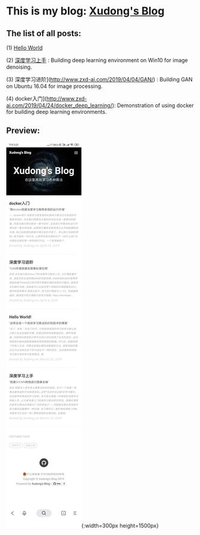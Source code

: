 # This is my blog: [Xudong's Blog](http://www.zxd-ai.com/)
## The list of all posts:

(1) [Hello World](http://www.zxd-ai.com/2019/03/20/hello/) 

(2) [深度学习上手](http://www.zxd-ai.com/2019/03/20/dncnn_matlab/) : Building deep learning  environment on Win10 for image denoising.

(3) 深度学习进阶](http://www.zxd-ai.com/2019/04/04/GAN/) : Building GAN on Ubuntu 16.04 for image processing.

(4) docker入门](http://www.zxd-ai.com/2019/04/24/docker_deep_learning/): Demonstration of using docker for building deep learning environments. 

## Preview:
![](/img/readme_bg.png){:width=300px height=1500px}
